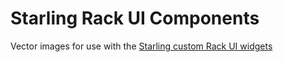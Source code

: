 # Starling Rack UI Components
Vector images for use with the [Starling custom Rack UI widgets](https://github.com/starlingcode/starling-rack-ui)
